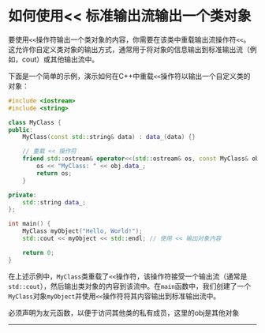 # 如何使用<< 标准输出流输出一个类对象
要使用`<<`操作符输出一个类对象的内容，你需要在该类中重载输出流操作符`<<`。这允许你自定义类对象的输出方式，通常用于将对象的信息输出到标准输出流（例如，cout）或其他输出流中。

下面是一个简单的示例，演示如何在C++中重载`<<`操作符以输出一个自定义类的对象：

```cpp
#include <iostream>
#include <string>

class MyClass {
public:
    MyClass(const std::string& data) : data_(data) {}

    // 重载 << 操作符
    friend std::ostream& operator<<(std::ostream& os, const MyClass& obj) {
        os << "MyClass: " << obj.data_;
        return os;
    }

private:
    std::string data_;
};

int main() {
    MyClass myObject("Hello, World!");
    std::cout << myObject << std::endl; // 使用 << 输出对象内容

    return 0;
}
```

在上述示例中，`MyClass`类重载了`<<`操作符，该操作符接受一个输出流（通常是`std::cout`），然后输出类对象的内容到该流中。在`main`函数中，我们创建了一个`MyClass`对象`myObject`并使用`<<`操作符将其内容输出到标准输出流中。

必须声明为友元函数，以便于访问其他类的私有成员，这里的obj是其他对象



---

